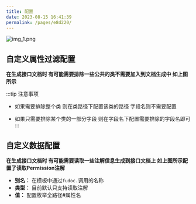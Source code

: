 ```yaml
---
title: 配置
date: 2023-08-15 16:41:39
permalink: /pages/e8d220/
---
```


![img_1.png](/img/doc/doc08.png)

## 自定义属性过滤配置

**在生成接口文档时 有可能需要排除一些公共的类不需要加入到文档生成中 如上图所示**

:::tip 注意事项
- 如果需要排除整个类 则在类路径下配置该类的路径 字段名则不需要配置

- 如果只需要排除某个类的一部分字段 则在字段名下配置需要排除的字段名即可
:::



## 自定义数据配置

**在生成接口文档时 有可能需要读取一些注解信息生成到接口文档上 如上图所示配置了读取Permission注解**

- **别名：** 在模板中通过`fudoc.`调用的名称
- **类型：** 目前默认只支持读取注解
- **值：** 配置枚举全路径#属性名